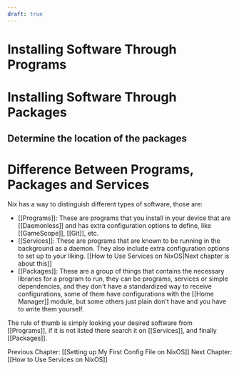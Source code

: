 ```yaml
---
draft: true
---
```



# Installing Software Through Programs

# Installing Software Through Packages

## Determine the location of the packages

# Difference Between Programs, Packages and Services

Nix has a way to distinguish different types of software, those are:

- [[Programs]]: These are programs that you install in your device that are [[Daemonless]] and has extra configuration options to define, like [[GameScope]], [[Git]], etc.
- [[Services]]: These are programs that are known to be running in the background as a daemon. They also include extra configuration options to set up to your liking. [[How to Use Services on NixOS|Next chapter is about this]]
- [[Packages]]: These are a group of things that contains the necessary libraries for a program to run, they can be programs, services or simple dependencies, and they don't have a standardized way to receive configurations, some of them have configurations with the [[Home Manager]] module, but some others just plain don't have and you have to write them yourself.

The rule of thumb is simply looking your desired software from [[Programs]], if it is not listed there search it on [[Services]], and finally [[Packages]].

Previous Chapter: [[Setting up My First Config File on NixOS]]
Next Chapter: [[How to Use Services on NixOS]]